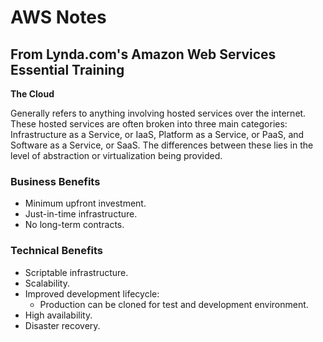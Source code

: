# AWS Notes


## From Lynda.com's Amazon Web Services Essential Training

**The Cloud**

Generally refers to anything involving hosted services over the internet.
These hosted services are often broken into three main categories:
Infrastructure as a Service, or IaaS, Platform as a Service, or PaaS, and
Software as a Service, or SaaS.  The differences between these lies in the
level of abstraction or virtualization being provided.

### Business Benefits

* Minimum upfront investment.
* Just-in-time infrastructure.
* No long-term contracts.

### Technical Benefits

* Scriptable infrastructure.
* Scalability.
* Improved development lifecycle:
  - Production can be cloned for test and development environment.
* High availability.
* Disaster recovery.
